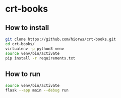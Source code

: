 # crt-books

## How to install

```bash
git clone https://github.com/hiorws/crt-books.git
cd crt-books/
virtualenv -p python3 venv
source venv/bin/activate
pip install -r requirements.txt
```

## How to run

```bash
source venv/bin/activate
flask --app main --debug run
```
